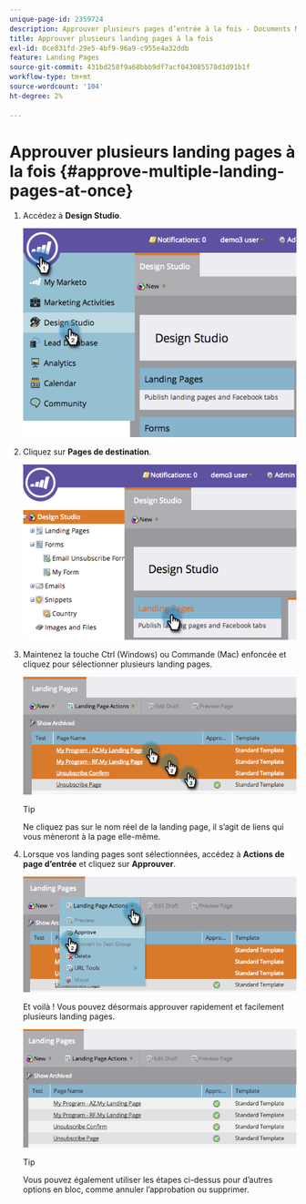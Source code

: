 ```yaml
---
unique-page-id: 2359724
description: Approuver plusieurs pages d’entrée à la fois - Documents Marketo - Documentation du produit
title: Approuver plusieurs landing pages à la fois
exl-id: 0ce831fd-29e5-4bf9-96a9-c955e4a32ddb
feature: Landing Pages
source-git-commit: 431bd258f9a68bbb9df7acf043085578d3d91b1f
workflow-type: tm+mt
source-wordcount: '104'
ht-degree: 2%

---
```


# Approuver plusieurs landing pages à la fois {#approve-multiple-landing-pages-at-once}

1. Accédez à **Design Studio**.

   ![](assets/image2014-9-17-11-3a35-3a5.png)

1. Cliquez sur **Pages de destination**.

   ![](assets/image2014-9-17-11-3a35-3a11.png)

1. Maintenez la touche Ctrl (Windows) ou Commande (Mac) enfoncée et cliquez pour sélectionner plusieurs landing pages.

   ![](assets/image2014-9-17-11-3a35-3a19.png)

   >[!TIP]
   >
   >Ne cliquez pas sur le nom réel de la landing page, il s’agit de liens qui vous mèneront à la page elle-même.

1. Lorsque vos landing pages sont sélectionnées, accédez à **Actions de page d’entrée** et cliquez sur **Approuver**.

   ![](assets/image2014-9-17-11-3a35-3a27.png)

   Et voilà ! Vous pouvez désormais approuver rapidement et facilement plusieurs landing pages.

   ![](assets/image2014-9-17-11-3a35-3a36.png)

   >[!TIP]
   >
   >Vous pouvez également utiliser les étapes ci-dessus pour d’autres options en bloc, comme annuler l’approbation ou supprimer.
